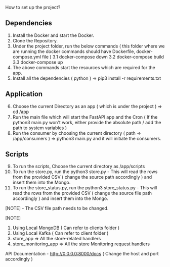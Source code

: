 How to set up the project? 

Dependencies 
-----

1. Install the Docker and start the Docker. 
2. Clone the Repository. 
3. Under the project folder, run the below commands ( this folder where we are running the docker commands should have Dockerfile, docker-compose.yml file )
  3.1 docker-compose down
  3.2 docker-compose build
  3.3 docker-compose up  
4. The above commands start the resources which are required for the app.
5. Install all the dependencies ( python ) => pip3 install -r requirements.txt

Application
------

6. Choose the current Directory as an app ( which is under the project ) => cd /app
7. Run the main file which will start the FastAPI app and the Cron ( If the python3 main.py won't work, either provide the absolute path / add the path to system variables ) 
8. Run the consumer by choosing the current directory ( path => <project>/app/consumers ) => python3 main.py and it will initiate the consumers. 

Scripts
------

9. To run the scripts, Choose the current directory as <project>/app/scripts
10. To run the store.py, run the python3 store.py - This will read the rows from the provided CSV ( change the source path accordingly ) and insert them into the Mongo. 
11. To run the store_status.py, run the python3 store_status.py - This will read the rows from the provided CSV ( change the source file path accordingly ) and insert them into the Mongo. 

[NOTE] - The CSV file path needs to be changed. 

[NOTE]

1. Using Local MongoDB ( Can refer to clients folder )
2. Using Local Kafka ( Can refer to client folder )
3. store_app => All the store-related handlers
4. store_monitoring_app => All the store Monitoring request handlers


API Documentation - http://0.0.0.0:8000/docs ( Change the host and port accordingly ) 
